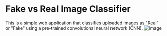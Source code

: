 # Fake vs Real Image Classifier

This is a simple web application that classifies uploaded images as "Real" or "Fake" using a pre-trained convolutional neural network (CNN).
![image](https://github.com/YugantGotmare/DeFake/assets/101650315/b43eacb9-6660-4727-b7f2-bce408c1f906)
